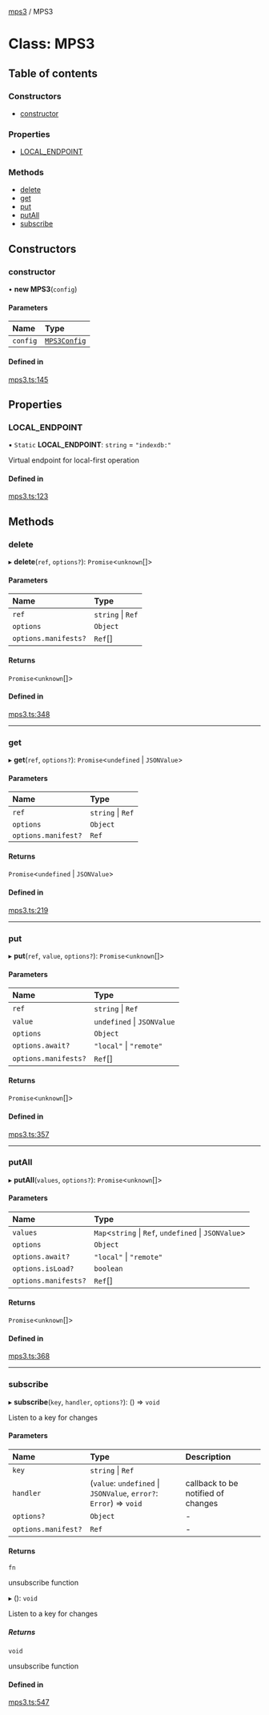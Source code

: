 [mps3](../API.md) / MPS3

# Class: MPS3

## Table of contents

### Constructors

- [constructor](MPS3.md#constructor)

### Properties

- [LOCAL\_ENDPOINT](MPS3.md#local_endpoint)

### Methods

- [delete](MPS3.md#delete)
- [get](MPS3.md#get)
- [put](MPS3.md#put)
- [putAll](MPS3.md#putall)
- [subscribe](MPS3.md#subscribe)

## Constructors

### constructor

• **new MPS3**(`config`)

#### Parameters

| Name | Type |
| :------ | :------ |
| `config` | [`MPS3Config`](../interfaces/MPS3Config.md) |

#### Defined in

[mps3.ts:145](https://github.com/endpointservices/mps3/blob/bfb2e03/src/mps3.ts#L145)

## Properties

### LOCAL\_ENDPOINT

▪ `Static` **LOCAL\_ENDPOINT**: `string` = `"indexdb:"`

Virtual endpoint for local-first operation

#### Defined in

[mps3.ts:123](https://github.com/endpointservices/mps3/blob/bfb2e03/src/mps3.ts#L123)

## Methods

### delete

▸ **delete**(`ref`, `options?`): `Promise`<`unknown`[]\>

#### Parameters

| Name | Type |
| :------ | :------ |
| `ref` | `string` \| `Ref` |
| `options` | `Object` |
| `options.manifests?` | `Ref`[] |

#### Returns

`Promise`<`unknown`[]\>

#### Defined in

[mps3.ts:348](https://github.com/endpointservices/mps3/blob/bfb2e03/src/mps3.ts#L348)

___

### get

▸ **get**(`ref`, `options?`): `Promise`<`undefined` \| `JSONValue`\>

#### Parameters

| Name | Type |
| :------ | :------ |
| `ref` | `string` \| `Ref` |
| `options` | `Object` |
| `options.manifest?` | `Ref` |

#### Returns

`Promise`<`undefined` \| `JSONValue`\>

#### Defined in

[mps3.ts:219](https://github.com/endpointservices/mps3/blob/bfb2e03/src/mps3.ts#L219)

___

### put

▸ **put**(`ref`, `value`, `options?`): `Promise`<`unknown`[]\>

#### Parameters

| Name | Type |
| :------ | :------ |
| `ref` | `string` \| `Ref` |
| `value` | `undefined` \| `JSONValue` |
| `options` | `Object` |
| `options.await?` | ``"local"`` \| ``"remote"`` |
| `options.manifests?` | `Ref`[] |

#### Returns

`Promise`<`unknown`[]\>

#### Defined in

[mps3.ts:357](https://github.com/endpointservices/mps3/blob/bfb2e03/src/mps3.ts#L357)

___

### putAll

▸ **putAll**(`values`, `options?`): `Promise`<`unknown`[]\>

#### Parameters

| Name | Type |
| :------ | :------ |
| `values` | `Map`<`string` \| `Ref`, `undefined` \| `JSONValue`\> |
| `options` | `Object` |
| `options.await?` | ``"local"`` \| ``"remote"`` |
| `options.isLoad?` | `boolean` |
| `options.manifests?` | `Ref`[] |

#### Returns

`Promise`<`unknown`[]\>

#### Defined in

[mps3.ts:368](https://github.com/endpointservices/mps3/blob/bfb2e03/src/mps3.ts#L368)

___

### subscribe

▸ **subscribe**(`key`, `handler`, `options?`): () => `void`

Listen to a key for changes

#### Parameters

| Name | Type | Description |
| :------ | :------ | :------ |
| `key` | `string` \| `Ref` |  |
| `handler` | (`value`: `undefined` \| `JSONValue`, `error?`: `Error`) => `void` | callback to be notified of changes |
| `options?` | `Object` | - |
| `options.manifest?` | `Ref` | - |

#### Returns

`fn`

unsubscribe function

▸ (): `void`

Listen to a key for changes

##### Returns

`void`

unsubscribe function

#### Defined in

[mps3.ts:547](https://github.com/endpointservices/mps3/blob/bfb2e03/src/mps3.ts#L547)

